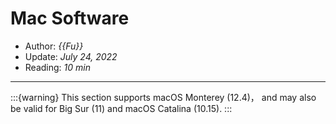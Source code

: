 # Mac Software

- Author: *{{Fu}}*
- Update: *July 24, 2022*
- Reading: *10 min*

---

:::{warning}
This section supports macOS Monterey (12.4)， and may also be valid for Big Sur (11) and macOS Catalina (10.15). 
:::


## 